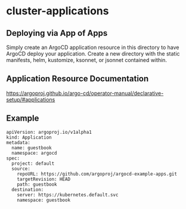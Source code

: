 # cluster-applications

## Deploying via App of Apps
Simply create an ArgoCD application resource in this directory to have ArgoCD deploy your application. Create a new directory with the static manifests, helm, kustomize, ksonnet, or jsonnet contained within.

## Application Resource Documentation
https://argoproj.github.io/argo-cd/operator-manual/declarative-setup/#applications

## Example
```
apiVersion: argoproj.io/v1alpha1
kind: Application
metadata:
  name: guestbook
  namespace: argocd
spec:
  project: default
  source:
    repoURL: https://github.com/argoproj/argocd-example-apps.git
    targetRevision: HEAD
    path: guestbook
  destination:
    server: https://kubernetes.default.svc
    namespace: guestbook
```